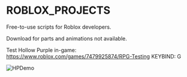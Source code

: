 # ROBLOX_PROJECTS
Free-to-use scripts for Roblox developers.

Download for parts and animations not available.

Test Hollow Purple in-game: https://www.roblox.com/games/7479925874/RPG-Testing KEYBIND: G

![HPDemo](https://github.com/vunguyen312/ROBLOX-PROJECTS/assets/145513842/f20f07ea-4898-48bd-8022-095625773ea6)
